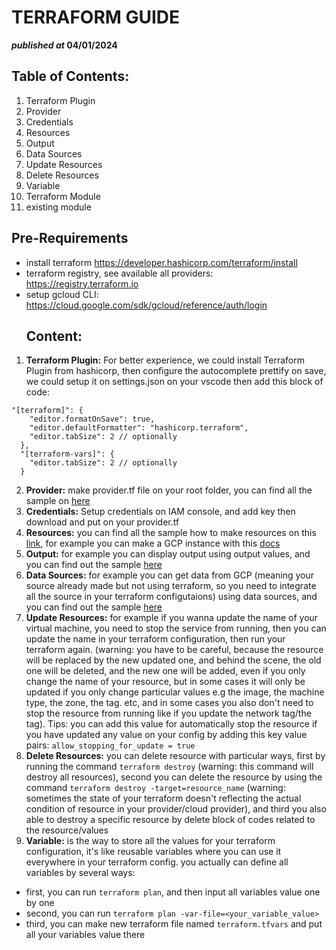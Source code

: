 # **TERRAFORM GUIDE**

**_published at_ 04/01/2024**

## **Table of Contents:**

1.  Terraform Plugin
2.  Provider
3.  Credentials
4.  Resources
5.  Output
6.  Data Sources
7.  Update Resources
8.  Delete Resources
9.  Variable
10. Terraform Module
11. existing module

## **Pre-Requirements**

- install terraform https://developer.hashicorp.com/terraform/install
- terraform registry, see available all providers: https://registry.terraform.io
- setup gcloud CLI: https://cloud.google.com/sdk/gcloud/reference/auth/login
  ## **Content:**

1.  **Terraform Plugin:** For better experience, we could install Terraform Plugin from hashicorp, then configure the autocomplete prettify on save, we could setup it on settings.json on your vscode then add this block of code:

```
"[terraform]": {
    "editor.formatOnSave": true,
    "editor.defaultFormatter": "hashicorp.terraform",
    "editor.tabSize": 2 // optionally
  },
  "[terraform-vars]": {
    "editor.tabSize": 2 // optionally
  }
```

2.  **Provider:** make provider.tf file on your root folder, you can find all the sample on [here](https://registry.terraform.io/providers/hashicorp/google/latest/docs)
3.  **Credentials:** Setup credentials on IAM console, and add key then download and put on your provider.tf
4.  **Resources:** you can find all the sample how to make resources on this [link](https://registry.terraform.io/providers/hashicorp/google/latest/docs), for example you can make a GCP instance with this [docs](https://registry.terraform.io/providers/hashicorp/google/latest/docs/resources/compute_instance)
5.  **Output:** for example you can display output using output values, and you can find out the sample [here](https://developer.hashicorp.com/terraform/language/values/outputs)
6.  **Data Sources:** for example you can get data from GCP (meaning your source already made but not using terraform, so you need to integrate all the source in your terraform configutaions) using data sources, and you can find out the sample [here](https://developer.hashicorp.com/terraform/language/data-sources)
7.  **Update Resources:** for example if you wanna update the name of your virtual machine, you need to stop the service from running, then you can update the name in your terraform configuration, then run your terraform again. (warning: you have to be careful, because the resource will be replaced by the new updated one, and behind the scene, the old one will be deleted, and the new one will be added, even if you only change the name of your resource, but in some cases it will only be updated if you only change particular values e.g the image, the machine type, the zone, the tag. etc, and in some cases you also don't need to stop the resource from running like if you update the network tag/the tag). Tips: you can add this value for automatically stop the resource if you have updated any value on your config by adding this key value pairs: `allow_stopping_for_update = true`
8.  **Delete Resources:** you can delete resource with particular ways, first by running the command `terraform destroy` (warning: this command will destroy all resources), second you can delete the resource by using the command `terraform destroy -target=resource_name` (warning: sometimes the state of your terraform doesn't reflecting the actual condition of resource in your provider/cloud provider), and third you also able to destroy a specific resource by delete block of codes related to the resource/values
9.  **Variable:** is the way to store all the values for your terraform configuration, it's like reusable variables where you can use it everywhere in your terraform config. you actually can define all variables by several ways:

- first, you can run `terraform plan`, and then input all variables value one by one
- second, you can run `terraform plan -var-file=<your_variable_value>`
- third, you can make new terraform file named `terraform.tfvars` and put all your variables value there
